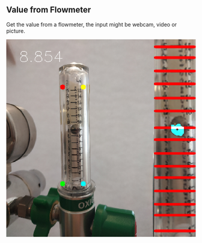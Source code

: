 ## Value from Flowmeter

Get the value from a flowmeter, the input might be webcam, video or picture.

![demo](demo.png)
